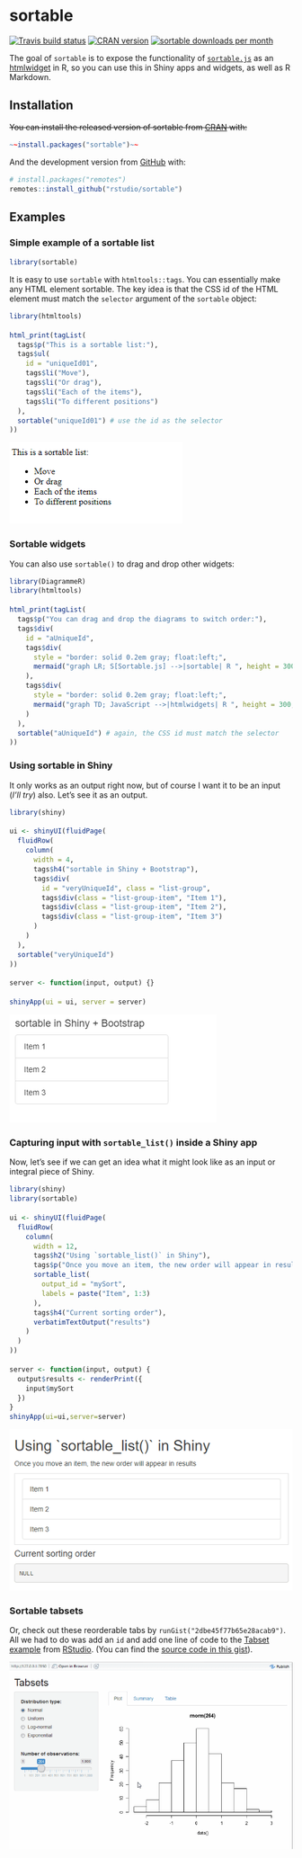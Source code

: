
<!-- README.md is generated from README.Rmd. Please edit that file -->

# sortable

<!-- badges: start -->

[![Travis build
status](https://travis-ci.org/rstudio/sortable.svg?branch=master)](https://travis-ci.org/rstudio/sortable)
[![CRAN
version](http://www.r-pkg.org/badges/version/sortable)](https://cran.r-project.org/package=sortable)
[![sortable downloads per
month](http://cranlogs.r-pkg.org/badges/sortable)](http://www.rpackages.io/package/sortable)
<!-- badges: end -->

The goal of `sortable` is to expose the functionality of
[`sortable.js`](https://sortablejs.github.io/Sortable/) as an
[htmlwidget](https://htmlwidgets.org) in R, so you can use this in Shiny
apps and widgets, as well as R Markdown.

## Installation

~~You can install the released version of sortable from
[CRAN](https://CRAN.R-project.org) with:~~

``` r
~~install.packages("sortable")~~
```

And the development version from
[GitHub](https://github.com/rstudio/sortable) with:

``` r
# install.packages("remotes")
remotes::install_github("rstudio/sortable")
```

## Examples

### Simple example of a sortable list

``` r
library(sortable)
```

It is easy to use `sortable` with `htmltools::tags`. You can essentially
make any HTML element sortable. The key idea is that the CSS id of the
HTML element must match the `selector` argument of the `sortable`
object:

``` r
library(htmltools)

html_print(tagList(
  tags$p("This is a sortable list:"),
  tags$ul(
    id = "uniqueId01",
    tags$li("Move"),
    tags$li("Or drag"),
    tags$li("Each of the items"),
    tags$li("To different positions")
  ),
  sortable("uniqueId01") # use the id as the selector
))
```

![](inst/images/simple_sortable_list.gif)

### Sortable widgets

You can also use `sortable()` to drag and drop other widgets:

``` r
library(DiagrammeR)
library(htmltools)

html_print(tagList(
  tags$p("You can drag and drop the diagrams to switch order:"),
  tags$div(
    id = "aUniqueId",
    tags$div(
      style = "border: solid 0.2em gray; float:left;",
      mermaid("graph LR; S[Sortable.js] -->|sortable| R ", height = 300, width = 300)
    ),
    tags$div(
      style = "border: solid 0.2em gray; float:left;",
      mermaid("graph TD; JavaScript -->|htmlwidgets| R ", height = 300, width = 200)
    )
  ),
  sortable("aUniqueId") # again, the CSS id must match the selector
))
```

### Using sortable in Shiny

It only works as an output right now, but of course I want it to be an
input (*I’ll try*) also. Let’s see it as an output.

``` r
library(shiny)

ui <- shinyUI(fluidPage(
  fluidRow(
    column(
      width = 4,
      tags$h4("sortable in Shiny + Bootstrap"),
      tags$div(
        id = "veryUniqueId", class = "list-group",
        tags$div(class = "list-group-item", "Item 1"),
        tags$div(class = "list-group-item", "Item 2"),
        tags$div(class = "list-group-item", "Item 3")
      )
    )
  ),
  sortable("veryUniqueId")
))

server <- function(input, output) {}

shinyApp(ui = ui, server = server)
```

![](inst/images/simple_sortable_shiny.gif)

### Capturing input with `sortable_list()` inside a Shiny app

Now, let’s see if we can get an idea what it might look like as an input
or integral piece of Shiny.

``` r
library(shiny)
library(sortable)

ui <- shinyUI(fluidPage(
  fluidRow(
    column(
      width = 12,
      tags$h2("Using `sortable_list()` in Shiny"),
      tags$p("Once you move an item, the new order will appear in results"),
      sortable_list(
        output_id = "mySort",
        labels = paste("Item", 1:3)
      ),
      tags$h4("Current sorting order"),
      verbatimTextOutput("results")
    )
  )
))

server <- function(input, output) {
  output$results <- renderPrint({
    input$mySort
  })
}
shinyApp(ui=ui,server=server)
```

![](inst/images/sortable_list_shiny.gif)

### Sortable tabsets

Or, check out these reorderable tabs by
`runGist("2dbe45f77b65e28acab9")`. All we had to do was add an `id` and
add one line of code to the [Tabset
example](https://github.com/rstudio/shiny-examples/tree/master/006-tabsets)
from [RStudio](https://rstudio.com). (You can find the [source code in
this
gist](https://gist.github.com/timelyportfolio/2dbe45f77b65e28acab9)).

<img src="inst/images/sortable_tabs.gif"/>

